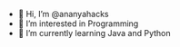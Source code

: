 - 👋 Hi, I’m @ananyahacks
- 👀 I’m interested in Programming
- 🌱 I’m currently learning Java and Python

<!---
ananyahacks/ananyahacks is a ✨ special ✨ repository because its `README.md` (this file) appears on your GitHub profile.
You can click the Preview link to take a look at your changes.
--->

